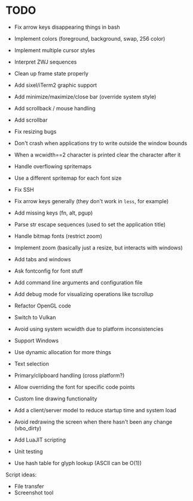 # TODO

+ Fix arrow keys disappearing things in bash
+ Implement colors (foreground, background, swap, 256 color)
+ Implement multiple cursor styles
+ Interpret ZWJ sequences

+ Clean up frame state properly
+ Add sixel/iTerm2 graphic support
+ Add minimize/maximize/close bar (override system style)
+ Add scrollback / mouse handling
+ Add scrollbar
+ Fix resizing bugs
+ Don't crash when applications try to write outside the window bounds
+ When a wcwidth==2 character is printed clear the character after it
+ Handle overflowing spritemaps
+ Use a different spritemap for each font size
+ Fix SSH
+ Fix arrow keys generally (they don't work in `less`, for example)
+ Add missing keys (fn, alt, pgup)
+ Parse str escape sequences (used to set the application title)
+ Handle bitmap fonts (restrict zoom)
+ Implement zoom (basically just a resize, but interacts with windows)
+ Add tabs and windows
+ Ask fontconfig for font stuff
+ Add command line arguments and configuration file
+ Add debug mode for visualizing operations like tscrollup
+ Refactor OpenGL code
+ Switch to Vulkan
+ Avoid using system wcwidth due to platform inconsistencies
+ Support Windows
+ Use dynamic allocation for more things
+ Text selection
+ Primary/clipboard handling (cross platform?)
+ Allow overriding the font for specific code points
+ Custom line drawing functionality
+ Add a client/server model to reduce startup time and system load
+ Avoid redrawing the screen when there hasn't been any change (vbo_dirty)
+ Add LuaJIT scripting
+ Unit testing
+ Use hash table for glyph lookup (ASCII can be O(1))

Script ideas:

+ File transfer
+ Screenshot tool

